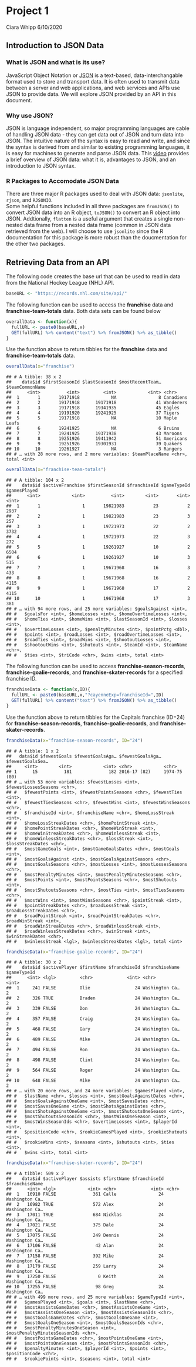 Project 1
================
Ciara Whipp
6/10/2020

## Introduction to JSON Data

### What is JSON and what is its use?

JavaScript Object Notation or
[JSON](https://www.tutorialspoint.com/json/json_overview.htm#:~:text=JSON%20or%20JavaScript%20Object%20Notation,stands%20for%20JavaScript%20Object%20Notation.)
is a text-based, data-interchangable format used to store and transport
data. It is often used to transmit data between a server and web
applications, and web services and APIs use JSON to provide data. We
will explore JSON provided by an API in this document.

### Why use JSON?

JSON is language independent, so major programming languages are cable
of handling JSON data - they can get data out of JSON and turn data into
JSON. The intuitive nature of the syntax is easy to read and write, and
since the syntax is derived from and similar to existing programming
languages, it is easy for machines to generate and parse JSON data. This
[video](https://www.youtube.com/watch?v=0IoG-mSvWSo) provides a brief
overview of JSON data: what it is, advantages to JSON, and an
introduction to JSON syntax.

### R Packages to Accomodate JSON Data

There are three major R packages used to deal with JSON data:
`jsonlite`, `rjson`, and `RJSONIO`.  
Some helpful functions included in all three packages are `fromJSON()`
to convert JSON data into an R object, `toJSON()` to convert an R object
into JSON. Addtionally, `flatten` is a useful argument that creates a
single non-nested data frame from a nested data frame (common in JSON
data retrieved from the web). I will choose to use `jsonlite` since the
R documentation for this package is more robust than the doucmentation
for the other two packages.

## Retrieving Data from an API

The following code creates the base url that can be used to read in data
from the National Hockey League (NHL) API.

``` r
baseURL <- "https://records.nhl.com/site/api/"
```

The following function can be used to access the **franchise** data and
**franchise-team-totals** data. Both data sets can be found below

``` r
overallData <- function(x){
  fullURL <- paste0(baseURL,x)
  GET(fullURL) %>% content("text") %>% fromJSON() %>% as_tibble()
}
```

Use the function above to return tibbles for the **franchise** data and
**franchise-team-totals** data.

``` r
overallData(x="franchise")
```

    ## # A tibble: 38 x 2
    ##    data$id $firstSeasonId $lastSeasonId $mostRecentTeam… $teamCommonName
    ##      <int>          <int>         <int>            <int> <chr>          
    ##  1       1       19171918            NA                8 Canadiens      
    ##  2       2       19171918      19171918               41 Wanderers      
    ##  3       3       19171918      19341935               45 Eagles         
    ##  4       4       19191920      19241925               37 Tigers         
    ##  5       5       19171918            NA               10 Maple Leafs    
    ##  6       6       19241925            NA                6 Bruins         
    ##  7       7       19241925      19371938               43 Maroons        
    ##  8       8       19251926      19411942               51 Americans      
    ##  9       9       19251926      19301931               39 Quakers        
    ## 10      10       19261927            NA                3 Rangers        
    ## # … with 28 more rows, and 2 more variables: $teamPlaceName <chr>, total <int>

``` r
overallData(x="franchise-team-totals")
```

    ## # A tibble: 104 x 2
    ##    data$id $activeFranchise $firstSeasonId $franchiseId $gameTypeId $gamesPlayed
    ##      <int>            <int>          <int>        <int>       <int>        <int>
    ##  1       1                1       19821983           23           2         2937
    ##  2       2                1       19821983           23           3          257
    ##  3       3                1       19721973           22           2         3732
    ##  4       4                1       19721973           22           3          272
    ##  5       5                1       19261927           10           2         6504
    ##  6       6                1       19261927           10           3          515
    ##  7       7                1       19671968           16           3          433
    ##  8       8                1       19671968           16           2         4115
    ##  9       9                1       19671968           17           2         4115
    ## 10      10                1       19671968           17           3          381
    ## # … with 94 more rows, and 25 more variables: $goalsAgainst <int>,
    ## #   $goalsFor <int>, $homeLosses <int>, $homeOvertimeLosses <int>,
    ## #   $homeTies <int>, $homeWins <int>, $lastSeasonId <int>, $losses <int>,
    ## #   $overtimeLosses <int>, $penaltyMinutes <int>, $pointPctg <dbl>,
    ## #   $points <int>, $roadLosses <int>, $roadOvertimeLosses <int>,
    ## #   $roadTies <int>, $roadWins <int>, $shootoutLosses <int>,
    ## #   $shootoutWins <int>, $shutouts <int>, $teamId <int>, $teamName <chr>,
    ## #   $ties <int>, $triCode <chr>, $wins <int>, total <int>

The following function can be used to access
**franchise-season-records**, **franchise-goalie-records**, and
**franchise-skater-records** for a specified franchise ID.

``` r
franchiseData <- function(x,ID){
  fullURL <- paste0(baseURL,x,"?cayenneExp=franchiseId=",ID)
  GET(fullURL) %>% content("text") %>% fromJSON() %>% as_tibble()
}
```

Use the function above to return tibbles for the Capitals franchise
(ID=24) for **franchise-season-records**, **franchise-goalie-records**,
and **franchise-skater-records**.

``` r
franchiseData(x="franchise-season-records", ID="24")
```

    ## # A tibble: 1 x 2
    ##   data$id $fewestGoals $fewestGoalsAga… $fewestGoalsAga… $fewestGoalsSea…
    ##     <int>        <int>            <int> <chr>            <chr>           
    ## 1      15          181              182 2016-17 (82)     1974-75 (80)    
    ## # … with 53 more variables: $fewestLosses <int>, $fewestLossesSeasons <chr>,
    ## #   $fewestPoints <int>, $fewestPointsSeasons <chr>, $fewestTies <int>,
    ## #   $fewestTiesSeasons <chr>, $fewestWins <int>, $fewestWinsSeasons <chr>,
    ## #   $franchiseId <int>, $franchiseName <chr>, $homeLossStreak <int>,
    ## #   $homeLossStreakDates <chr>, $homePointStreak <int>,
    ## #   $homePointStreakDates <chr>, $homeWinStreak <int>,
    ## #   $homeWinStreakDates <chr>, $homeWinlessStreak <int>,
    ## #   $homeWinlessStreakDates <chr>, $lossStreak <int>, $lossStreakDates <chr>,
    ## #   $mostGameGoals <int>, $mostGameGoalsDates <chr>, $mostGoals <int>,
    ## #   $mostGoalsAgainst <int>, $mostGoalsAgainstSeasons <chr>,
    ## #   $mostGoalsSeasons <chr>, $mostLosses <int>, $mostLossesSeasons <chr>,
    ## #   $mostPenaltyMinutes <int>, $mostPenaltyMinutesSeasons <chr>,
    ## #   $mostPoints <int>, $mostPointsSeasons <chr>, $mostShutouts <int>,
    ## #   $mostShutoutsSeasons <chr>, $mostTies <int>, $mostTiesSeasons <chr>,
    ## #   $mostWins <int>, $mostWinsSeasons <chr>, $pointStreak <int>,
    ## #   $pointStreakDates <chr>, $roadLossStreak <int>, $roadLossStreakDates <chr>,
    ## #   $roadPointStreak <int>, $roadPointStreakDates <chr>, $roadWinStreak <int>,
    ## #   $roadWinStreakDates <chr>, $roadWinlessStreak <int>,
    ## #   $roadWinlessStreakDates <chr>, $winStreak <int>, $winStreakDates <chr>,
    ## #   $winlessStreak <lgl>, $winlessStreakDates <lgl>, total <int>

``` r
franchiseData(x="franchise-goalie-records", ID="24")
```

    ## # A tibble: 30 x 2
    ##    data$id $activePlayer $firstName $franchiseId $franchiseName $gameTypeId
    ##      <int> <lgl>         <chr>             <int> <chr>                <int>
    ##  1     241 FALSE         Olie                 24 Washington Ca…           2
    ##  2     326 TRUE          Braden               24 Washington Ca…           2
    ##  3     339 FALSE         Don                  24 Washington Ca…           2
    ##  4     357 FALSE         Craig                24 Washington Ca…           2
    ##  5     468 FALSE         Gary                 24 Washington Ca…           2
    ##  6     489 FALSE         Mike                 24 Washington Ca…           2
    ##  7     494 FALSE         Ron                  24 Washington Ca…           2
    ##  8     498 FALSE         Clint                24 Washington Ca…           2
    ##  9     564 FALSE         Roger                24 Washington Ca…           2
    ## 10     648 FALSE         Mike                 24 Washington Ca…           2
    ## # … with 20 more rows, and 24 more variables: $gamesPlayed <int>,
    ## #   $lastName <chr>, $losses <int>, $mostGoalsAgainstDates <chr>,
    ## #   $mostGoalsAgainstOneGame <int>, $mostSavesDates <chr>,
    ## #   $mostSavesOneGame <int>, $mostShotsAgainstDates <chr>,
    ## #   $mostShotsAgainstOneGame <int>, $mostShutoutsOneSeason <int>,
    ## #   $mostShutoutsSeasonIds <chr>, $mostWinsOneSeason <int>,
    ## #   $mostWinsSeasonIds <chr>, $overtimeLosses <int>, $playerId <int>,
    ## #   $positionCode <chr>, $rookieGamesPlayed <int>, $rookieShutouts <int>,
    ## #   $rookieWins <int>, $seasons <int>, $shutouts <int>, $ties <int>,
    ## #   $wins <int>, total <int>

``` r
franchiseData(x="franchise-skater-records", ID="24")
```

    ## # A tibble: 509 x 2
    ##    data$id $activePlayer $assists $firstName $franchiseId $franchiseName
    ##      <int> <lgl>            <int> <chr>             <int> <chr>         
    ##  1   16910 FALSE              361 Calle                24 Washington Ca…
    ##  2   16982 TRUE               572 Alex                 24 Washington Ca…
    ##  3   17011 TRUE               684 Nicklas              24 Washington Ca…
    ##  4   17021 FALSE              375 Dale                 24 Washington Ca…
    ##  5   17075 FALSE              249 Dennis               24 Washington Ca…
    ##  6   17106 FALSE               42 Alan                 24 Washington Ca…
    ##  7   17158 FALSE              392 Mike                 24 Washington Ca…
    ##  8   17179 FALSE              259 Larry                24 Washington Ca…
    ##  9   17250 FALSE                0 Keith                24 Washington Ca…
    ## 10   17255 FALSE               98 Greg                 24 Washington Ca…
    ## # … with 499 more rows, and 25 more variables: $gameTypeId <int>,
    ## #   $gamesPlayed <int>, $goals <int>, $lastName <chr>,
    ## #   $mostAssistsGameDates <chr>, $mostAssistsOneGame <int>,
    ## #   $mostAssistsOneSeason <int>, $mostAssistsSeasonIds <chr>,
    ## #   $mostGoalsGameDates <chr>, $mostGoalsOneGame <int>,
    ## #   $mostGoalsOneSeason <int>, $mostGoalsSeasonIds <chr>,
    ## #   $mostPenaltyMinutesOneSeason <int>, $mostPenaltyMinutesSeasonIds <chr>,
    ## #   $mostPointsGameDates <chr>, $mostPointsOneGame <int>,
    ## #   $mostPointsOneSeason <int>, $mostPointsSeasonIds <chr>,
    ## #   $penaltyMinutes <int>, $playerId <int>, $points <int>, $positionCode <chr>,
    ## #   $rookiePoints <int>, $seasons <int>, total <int>
